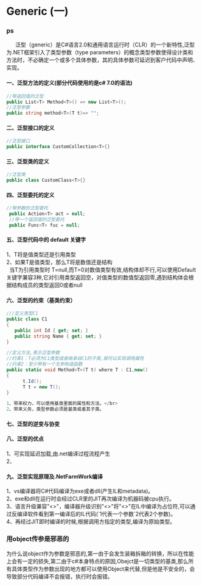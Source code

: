 # Generic (一)

### ps
&nbsp;&nbsp;&nbsp;&nbsp;&nbsp;&nbsp;泛型（generic）是C#语言2.0和通用语言运行时（CLR）的一个新特性,泛型为.NET框架引入了类型参数（type parameters）的概念类型参数使得设计类和方法时，不必确定一个或多个具体参数，其的具体参数可延迟到客户代码中声明、实现。

#### 一、泛型方法的定义(部分代码使用的是c# 7.0的语法)
``` .cs
//带返回值的泛型
public List<T> Method<T>() => new List<T>();
//泛型参数
public string method<T>(T t)=> "";
```
#### 二、泛型接口的定义
``` .cs
//泛型接口
public interface CustomCollection<T>{}
```
#### 三、泛型类的定义
``` .cs
//泛型类
public class CustomClass<T>{}
```

#### 四、泛型委托的定义
``` .cs
//带参数的泛型委托
 public Action<T> act = null;
 //带一个返回值的泛型委托
 public Func<T> fuc = null;
```
#### 五、泛型代码中的 default 关键字
1、T将是值类型还是引用类型</br>
2、如果T是值类型，那么T将是数值还是结构</br>
&nbsp;&nbsp;当T为引用类型时 T=null,而T=0对数值类型有效,结构体却不行,可以使用Default关键字兼容3种,它对引用类型返回空，对值类型的数值型返回零,遇到结构体会根据结构成员的类型返回0或者null

#### 六、泛型的约束（基类约束）
``` .cs
///定义类型C1
public class C1
{
   public int Id { get; set; }
   public string Name { get; set; }
}

//定义方法,表示泛型参数
//约束1：T必须为C1类型或者继承自C1的子类,就可以实现调用属性
//约束2：至少带有一个无参构造函数
public static void Method<T>(T t) where T : C1,new()
{
      t.Id();
      T t = new T();
}

1、带来权力，可以使用基类里面的属性和方法。</br>
2、带来义务，类型参数必须是基类或者其子类。
```


#### 七、泛型的逆变与协变




#### 八、泛型的优点
1、可实现延迟加载,由.net编译过程流程产生</br>
2、
#### 九、泛型实现原理及.NetFarmWork编译
1、vs编译器将C#代码编译为exe或者dll(产生IL和metadata)。</br>
2、exe和dll在运行时会经过CLR里的JIT再次编译为机器码被cpu执行。</br>
3、语言升级兼容"<>"，编译器升级识别"<>"将"<>"在IL中编译为占位符,可以通过反编译软件看到第一编译后的IL代码(\`1代表一个参数\`2代表2个参数)。</br>
4、再经过JIT即时编译的时候,根据调用方指定的类型,编译为原始类型。</br>

### 用object传参是邪恶的
  为什么说object作为参数是邪恶的,第一由于会发生装箱拆箱的转换，所以在性能上会有一定的损失,第二由于c#本身特点的原因,Obejct是一切类型的基类,那么所有具体类型作为参数出现的地方都可以使用Object来代替,但是他是不安全的，会导致部分代码编译不会报错，执行时会报错。
 
